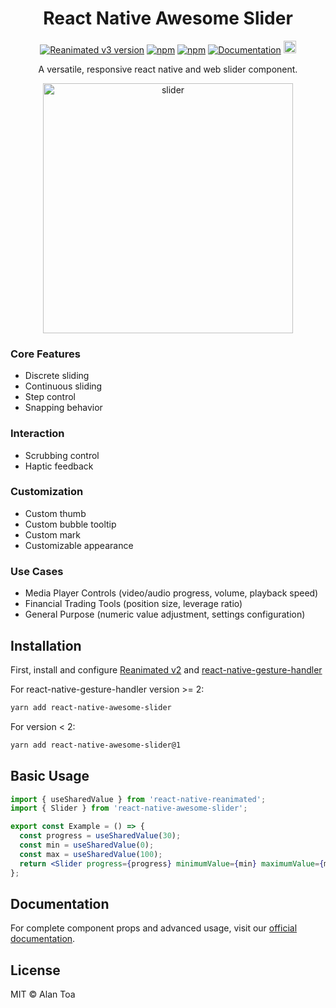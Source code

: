 <div align="center">
  <h1 align="center">React Native Awesome Slider</h1>

[![Reanimated v3 version](https://img.shields.io/github/package-json/v/alantoa/react-native-awesome-slider/master?label=Reanimated%20v2&style=flat-square)](https://www.npmjs.com/package/react-native-awesome-slider) [![npm](https://img.shields.io/npm/l/react-native-awesome-slider?style=flat-square)](https://www.npmjs.com/package/react-native-awesome-slider) [![npm](https://img.shields.io/badge/types-included-blue?style=flat-square)](https://www.npmjs.com/package/react-native-awesome-slider) [![Documentation](https://img.shields.io/badge/docs-slider.0xalt.xyz-blue?style=flat-square)](https://slider.0xalt.xyz/) <a href="https://www.drips.network/app/projects/github/alantoa/react-native-awesome-slider" target="_blank"><img src="https://www.drips.network/api/embed/project/https%3A%2F%2Fgithub.com%2Falantoa%2Freact-native-awesome-slider/support.png?background=dark&style=github&text=me&stat=none" alt="Support react-native-awesome-slider on drips.network" height="20"></a>

  <p  align="center">A versatile, responsive react native and web slider component.</p>
    <img src="./assets/slider.png" width="400" alt="slider"  />
  </div>

### Core Features

- Discrete sliding
- Continuous sliding
- Step control
- Snapping behavior

### Interaction

- Scrubbing control
- Haptic feedback

### Customization

- Custom thumb
- Custom bubble tooltip
- Custom mark
- Customizable appearance

### Use Cases

- Media Player Controls (video/audio progress, volume, playback speed)
- Financial Trading Tools (position size, leverage ratio)
- General Purpose (numeric value adjustment, settings configuration)

## Installation

First, install and configure [Reanimated v2](https://docs.swmansion.com/react-native-reanimated/) and [react-native-gesture-handler](https://docs.swmansion.com/react-native-gesture-handler/)

For react-native-gesture-handler version >= 2:

```sh
yarn add react-native-awesome-slider
```

For version < 2:

```sh
yarn add react-native-awesome-slider@1
```

## Basic Usage

```jsx
import { useSharedValue } from 'react-native-reanimated';
import { Slider } from 'react-native-awesome-slider';

export const Example = () => {
  const progress = useSharedValue(30);
  const min = useSharedValue(0);
  const max = useSharedValue(100);
  return <Slider progress={progress} minimumValue={min} maximumValue={max} />;
};
```

## Documentation

For complete component props and advanced usage, visit our [official documentation](https://slider.0xalt.xyz/).

## License

MIT © Alan Toa
